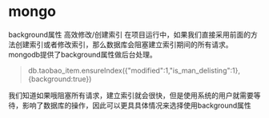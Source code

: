 # mongo

background属性 高效修改/创建索引
在项目运行中，如果我们直接采用前面的方法创建索引或者修改索引，那么数据库会阻塞建立索引期间的所有请求。mongodb提供了background属性做后台处理。

> db.taobao_item.ensureIndex({"modified":1,"is_man_delisting":1},{background:true})

我们知道如果哦阻塞所有请求，建立索引就会很快，但是使用系统的用户就需要等待，影响了数据库的操作，因此可以更具具体情况来选择使用background属性